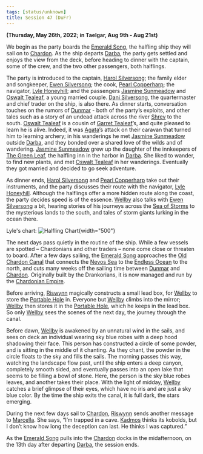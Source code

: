 ```yaml
---
tags: [status/unknown]
title: Session 47 (DuFr)
---
```



**(Thursday, May 26th, 2022; in Taelgar, Aug 9th - Aug 21st)**

We begin as the party boards the [Emerald Song](<../../../things/ships/emerald-song.md>), the halfling ship they will sail on to [Chardon](<../../../gazetteer/west-coast/chardonian-empire/chardon/chardon.md>). As the ship departs [Darba](<../../../gazetteer/greater-dunmar/realms/dunmar/coastal-dunmar/darba/darba.md>), the party gets settled and enjoys the view from the deck, before heading to dinner with the captain, some of the crew, and the two other passengers, both halflings.

The party is introduced to the captain, [Harol Silversong](<../../../people/halflings/harol-silversong.md>); the family elder and songkeeper, [Ewen Silversong](<../../../people/halflings/ewen-silversong.md>); the cook, [Pearl Copperharp](<../../../people/halflings/pearl-copperharp.md>); the navigator, [Lyle Honeyhill](<../../../people/halflings/lyle-honeyhill.md>); and the passengers [Jasmine Sunmeadow](<../../../people/halflings/jasmine-sunmeadow.md>) and [Oswalt Tealeaf](<../../../people/halflings/oswalt-tealeaf.md>), a young married couple. [Dani Silversong](<../../../people/halflings/dani-silversong.md>), the quartermaster and chief trader on the ship, is also there. As dinner starts, conversation touches on the rumors of [Dunmar](<../../../gazetteer/greater-dunmar/realms/dunmar/dunmar.md>) - both of the party’s exploits, and other tales such as a story of an undead attack across the river [Shrev](<../../../gazetteer/greater-dunmar/rivers/shrev.md>) to the south. [Oswalt Tealeaf](<../../../people/halflings/oswalt-tealeaf.md>) is a cousin of [Garret Tealeaf](<../../../people/halflings/garret-tealeaf.md>)’s, and quite pleased to learn he is alive. Indeed, it was [Agata](<../../../people/fey/agata.md>)’s attack on their caravan that turned him to learning archery; in his wanderings he met [Jasmine Sunmeadow](<../../../people/halflings/jasmine-sunmeadow.md>) outside [Darba](<../../../gazetteer/greater-dunmar/realms/dunmar/coastal-dunmar/darba/darba.md>), and they bonded over a shared love of the wilds and of wandering. [Jasmine Sunmeadow](<../../../people/halflings/jasmine-sunmeadow.md>) grew up the daughter of the innkeepers of [The Green Leaf](<../../../gazetteer/greater-dunmar/realms/dunmar/coastal-dunmar/darba/the-green-leaf.md>), the halfling inn in the harbor in [Darba](<../../../gazetteer/greater-dunmar/realms/dunmar/coastal-dunmar/darba/darba.md>). She liked to wander, to find new plants, and met [Oswalt Tealeaf](<../../../people/halflings/oswalt-tealeaf.md>) in her wanderings. Eventually they got married and decided to go seek adventure.

As dinner ends, [Harol Silversong](<../../../people/halflings/harol-silversong.md>) and [Pearl Copperharp](<../../../people/halflings/pearl-copperharp.md>) take out their instruments, and the party discusses their route with the navigator, [Lyle Honeyhill](<../../../people/halflings/lyle-honeyhill.md>). Although the halflings offer a more hidden route along the coast, the party decides speed is of the essence. [Wellby](<../../../people/pcs/dunmar-fellowship/wellby.md>) also talks with [Ewen Silversong](<../../../people/halflings/ewen-silversong.md>) a bit, hearing stories of his journeys across the [Sea of Storms](<../../../gazetteer/greater-dunmar/sea-of-storms.md>) to the mysterious lands to the south, and tales of storm giants lurking in the ocean there. 

Lyle's chart:
![Halfling Chart](../../../assets/halfling-chart.png){width="500"}

The next days pass quietly in the routine of the ship. While a few vessels are spotted – Chardonians and other traders – none come close or threaten to board. After a few days sailing, the [Emerald Song](<../../../things/ships/emerald-song.md>) approaches the [Old Chardon Canal](<../../../gazetteer/west-coast/chardonian-empire/old-chardon-canal.md>) that connects the [Nevos Sea](<../../../gazetteer/west-coast/nevos-sea.md>) to the [Endless Ocean](<../../../gazetteer/endless-ocean.md>) to the north, and cuts many weeks off the sailing time between [Dunmar](<../../../gazetteer/greater-dunmar/realms/dunmar/dunmar.md>) and [Chardon](<../../../gazetteer/west-coast/chardonian-empire/chardon/chardon.md>). Originally built by the Drankorians, it is now managed and run by the [Chardonian Empire](<../../../gazetteer/west-coast/chardonian-empire/chardonian-empire.md>). 

Before arriving, [Riswynn](<../../../people/pcs/dunmar-fellowship/riswynn.md>) magically constructs a small lead box, for [Wellby](<../../../people/pcs/dunmar-fellowship/wellby.md>) to store the [Portable Hole](<../treasure/treasure-from-tokra/portable-hole.md>) in. Everyone but [Wellby](<../../../people/pcs/dunmar-fellowship/wellby.md>) climbs into the mirror; [Wellby](<../../../people/pcs/dunmar-fellowship/wellby.md>) then stores it in the [Portable Hole](<../treasure/treasure-from-tokra/portable-hole.md>), which he keeps in the lead box. So only [Wellby](<../../../people/pcs/dunmar-fellowship/wellby.md>) sees the scenes of the next day, the journey through the canal.

Before dawn, [Wellby](<../../../people/pcs/dunmar-fellowship/wellby.md>) is awakened by an unnatural wind in the sails, and sees on deck an individual wearing sky blue robes with a deep hood shadowing their face. This person has constructed a circle of some powder, and is sitting in the middle of it chanting. As they chant, the powder in the circle floats to the sky and fills the sails. The morning passes this way, watching the landscape flow past, until the ship enters a deep canyon, completely smooth sided, and eventually passes into an open lake that seems to be filling a bowl of stone. Here, the person is the sky blue robes leaves, and another takes their place. With the light of midday, [Wellby](<../../../people/pcs/dunmar-fellowship/wellby.md>) catches a brief glimpse of their eyes, which have no iris and are just a sky blue color. By the time the ship exits the canal, it is full dark, the stars emerging. 

During the next few days sail to [Chardon](<../../../gazetteer/west-coast/chardonian-empire/chardon/chardon.md>), [Riswynn](<../../../people/pcs/dunmar-fellowship/riswynn.md>) sends another message to [Marcella](<../../../people/chardonians/marcella.md>). She says, “I’m trapped in a cave. [Kadmos](<../../../people/chardonians/kadmos.md>) thinks its kobolds, but I don’t know how long the deception can last. He thinks I was captured.” 

As the [Emerald Song](<../../../things/ships/emerald-song.md>) pulls into the [Chardon](<../../../gazetteer/west-coast/chardonian-empire/chardon/chardon.md>) docks in the midafternoon, on the 13th day after departing [Darba](<../../../gazetteer/greater-dunmar/realms/dunmar/coastal-dunmar/darba/darba.md>), the session ends. 
